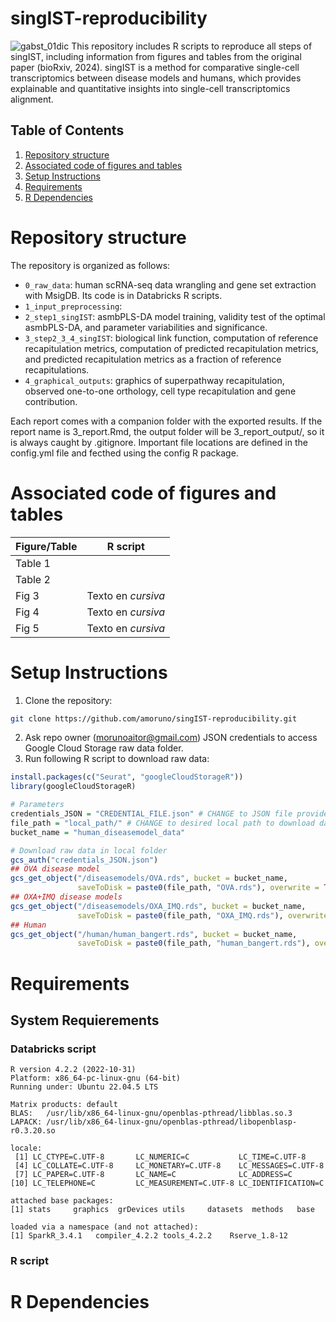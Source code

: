 # singIST-reproducibility
![gabst_01dic](https://github.com/user-attachments/assets/0d36443d-007f-423b-ae75-64bb1a3e23c2)
This repository includes R scripts to reproduce all steps of singIST, including information from figures and tables from the original paper (bioRxiv, 2024). singIST is a method for comparative single-cell transcriptomics between disease models and humans, which provides explainable and quantitative insights into single-cell transcriptomics alignment. 

## Table of Contents

1. [Repository structure](#Repository-structure)
2. [Associated code of figures and tables](#Associated-code-of-figures-and-tables)
3. [Setup Instructions](#Setup-Instructions)
4. [Requirements](#Requirements)
5. [R Dependencies](#R-Dependencies)
   

# Repository structure
The repository is organized as follows:
- `0_raw_data`: human scRNA-seq data wrangling and gene set extraction with MsigDB. Its code is in Databricks R scripts.
- `1_input_preprocessing`: 
- `2_step1_singIST`: asmbPLS-DA model training, validity test of the optimal asmbPLS-DA, and parameter variabilities and significance.
- `3_step2_3_4_singIST`: biological link function, computation of reference recapitulation metrics, computation of predicted recapitulation metrics, and predicted recapitulation metrics as a fraction of reference recapitulations.
- `4_graphical_outputs`: graphics of superpathway recapitulation, observed one-to-one orthology, cell type recapitulation and gene contribution. 
  
Each report comes with a companion folder with the exported results. If the report name is 3_report.Rmd, the output folder will be 3_report_output/, so it is always caught by .gitignore. Important file locations are defined in the config.yml file and fecthed using the config R package.

# Associated code of figures and tables 
| Figure/Table      | R script                       |
| ------------ | --------------------------------- |
| Table 1 |  |
| Table 2  |               |
| Fig 3    | Texto en *cursiva*                |
| Fig 4    | Texto en *cursiva*                |
| Fig 5    | Texto en *cursiva*                |

# Setup Instructions
1. Clone the repository:
```bash
git clone https://github.com/amoruno/singIST-reproducibility.git
```
2. Ask repo owner (morunoaitor@gmail.com) JSON credentials to access Google Cloud Storage raw data folder.  
3. Run following R script to download raw data:
```R
install.packages(c("Seurat", "googleCloudStorageR"))
library(googleCloudStorageR)

# Parameters
credentials_JSON = "CREDENTIAL_FILE.json" # CHANGE to JSON file provided by repo owner
file_path = "local_path/" # CHANGE to desired local path to download data
bucket_name = "human_diseasemodel_data"

# Download raw data in local folder
gcs_auth("credentials_JSON.json")
## OVA disease model
gcs_get_object("/diseasemodels/OVA.rds", bucket = bucket_name, 
               saveToDisk = paste0(file_path, "OVA.rds"), overwrite = TRUE)
## OXA+IMQ disease models
gcs_get_object("/diseasemodels/OXA_IMQ.rds", bucket = bucket_name, 
               saveToDisk = paste0(file_path, "OXA_IMQ.rds"), overwrite = TRUE)
## Human
gcs_get_object("/human/human_bangert.rds", bucket = bucket_name, 
               saveToDisk = paste0(file_path, "human_bangert.rds"), overwrite = TRUE)
```
# Requirements
## System Requierements
### Databricks script
```
R version 4.2.2 (2022-10-31)
Platform: x86_64-pc-linux-gnu (64-bit)
Running under: Ubuntu 22.04.5 LTS

Matrix products: default
BLAS:   /usr/lib/x86_64-linux-gnu/openblas-pthread/libblas.so.3
LAPACK: /usr/lib/x86_64-linux-gnu/openblas-pthread/libopenblasp-r0.3.20.so

locale:
 [1] LC_CTYPE=C.UTF-8       LC_NUMERIC=C           LC_TIME=C.UTF-8       
 [4] LC_COLLATE=C.UTF-8     LC_MONETARY=C.UTF-8    LC_MESSAGES=C.UTF-8   
 [7] LC_PAPER=C.UTF-8       LC_NAME=C              LC_ADDRESS=C          
[10] LC_TELEPHONE=C         LC_MEASUREMENT=C.UTF-8 LC_IDENTIFICATION=C   

attached base packages:
[1] stats     graphics  grDevices utils     datasets  methods   base     

loaded via a namespace (and not attached):
[1] SparkR_3.4.1   compiler_4.2.2 tools_4.2.2    Rserve_1.8-12 
```

### R script

# R Dependencies
